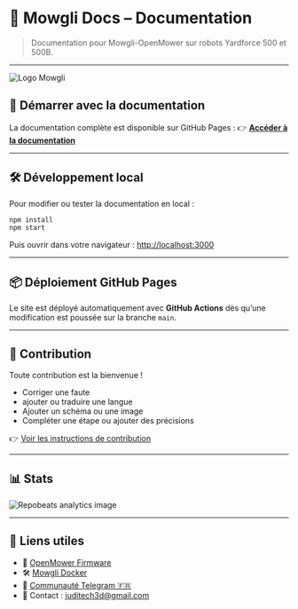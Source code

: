 # 🧾 Mowgli Docs – Documentation

> Documentation pour Mowgli-OpenMower sur robots Yardforce 500 et 500B.

---

![Logo Mowgli](./static/img/favicon-mowgli-docs.png)

## 🚀 Démarrer avec la documentation

La documentation complète est disponible sur GitHub Pages :
👉 **[Accéder à la documentation](https://mowglifrenchtouch.github.io/mowgli-docs/)**

---

## 🛠️ Développement local

Pour modifier ou tester la documentation en local :

```bash
npm install
npm start
```

Puis ouvrir dans votre navigateur : [http://localhost:3000](http://localhost:3000)

---

## 📦 Déploiement GitHub Pages

Le site est déployé automatiquement avec **GitHub Actions** dès qu’une modification est poussée sur la branche `main`.

---

## 🤝 Contribution

Toute contribution est la bienvenue !
- Corriger une faute
- ajouter ou traduire une langue
- Ajouter un schéma ou une image
- Compléter une étape ou ajouter des précisions

👉 [Voir les instructions de contribution](docs/Guide-OpenMower-Mowgli/aide-contribution.md)

---

## 📊 Stats

![Repobeats analytics image](https://repobeats.axiom.co/api/embed?repo=https://github.com/Mowglifrenchtouch/mowgli-docs "Repobeats analytics")

---

## 🔗 Liens utiles

- 🔧 [OpenMower Firmware](https://github.com/ClemensElflein/OpenMower)
- 🛠️ [Mowgli Docker](https://github.com/cedbossneo/mowgli-docker)
- 📢 [Communauté Telegram 🇫🇷](https://t.me/c/1744099999/1)
- 📩 Contact : [juditech3d@gmail.com](mailto:juditech3d@gmail.com)
